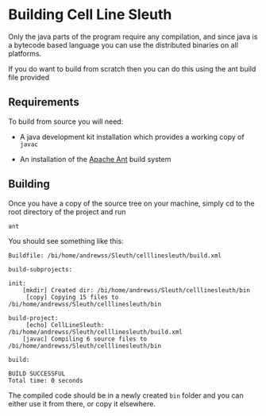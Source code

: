 # Building Cell Line Sleuth
Only the java parts of the program require any compilation, and since java is a bytecode based language you can use the distributed binaries on all platforms.

If you do want to build from scratch then you can do this using the ant build file provided

## Requirements
To build from source you will need:

* A java development kit installation which provides a working copy of ```javac```

* An installation of the [Apache Ant](https://ant.apache.org/) build system

## Building
Once you have a copy of the source tree on your machine, simply cd to the root directory of the project and run

```ant```

You should see something like this:

```
Buildfile: /bi/home/andrewss/Sleuth/celllinesleuth/build.xml

build-subprojects:

init:
    [mkdir] Created dir: /bi/home/andrewss/Sleuth/celllinesleuth/bin
     [copy] Copying 15 files to /bi/home/andrewss/Sleuth/celllinesleuth/bin

build-project:
     [echo] CellLineSleuth: /bi/home/andrewss/Sleuth/celllinesleuth/build.xml
    [javac] Compiling 6 source files to /bi/home/andrewss/Sleuth/celllinesleuth/bin

build:

BUILD SUCCESSFUL
Total time: 0 seconds
```
The compiled code should be in a newly created ```bin``` folder and you can either use it from there, or copy it elsewhere.

